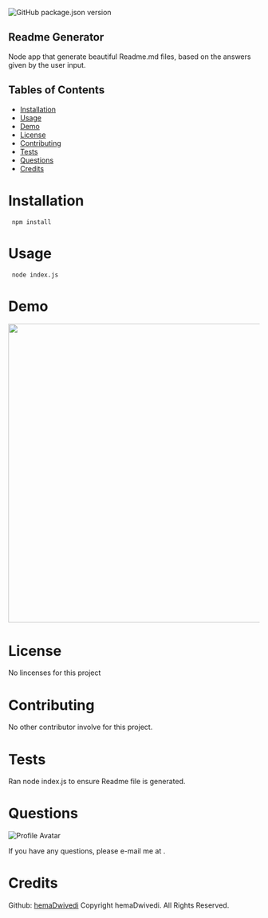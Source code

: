 ![GitHub package.json version](https://img.shields.io/github/package-json/v/hemadwivedi/readme)
## Readme Generator 

Node app that generate beautiful Readme.md files, based on the answers given by the user input.

## Tables of Contents
- [Installation](#installation)
- [Usage](#usage)
- [Demo](#demo)
- [License](#license)
- [Contributing](#contributing)
- [Tests](#tests)
- [Questions](#questions)
- [Credits](#credits)

# Installation
```
 npm install
```
# Usage
```
 node index.js
```
# Demo
<img style='width: 600px' src="../img/demo.gif"></img>

# License
No lincenses for this project
# Contributing
No other contributor involve for this project.
# Tests
Ran node index.js to ensure Readme file is generated.
# Questions
![Profile Avatar](https://avatars0.githubusercontent.com/u/55676787?v=4)

If you have any questions, please e-mail me at .

# Credits
Github: [hemaDwivedi](https://github.com/Hemadwivedi)
Copyright hemaDwivedi. All Rights Reserved.